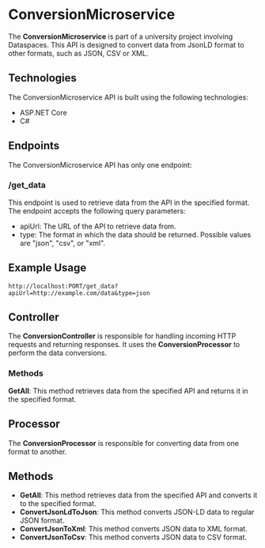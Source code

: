 # ConversionMicroservice 
The **ConversionMicroservice** is part of a university project involving Dataspaces. This API is designed to convert data from JsonLD format to other formats, such as JSON, CSV or XML.

## Technologies
The ConversionMicroservice API is built using the following technologies:

* ASP.NET Core 
* C#

## Endpoints
The ConversionMicroservice API has only one endpoint:

### /get_data
This endpoint is used to retrieve data from the API in the specified format. The endpoint accepts the following query parameters:

* apiUrl: The URL of the API to retrieve data from.
* type: The format in which the data should be returned. Possible values are "json", "csv", or "xml".

## Example Usage
```
http://localhost:PORT/get_data?apiUrl=http://example.com/data&type=json
```
## Controller
The **ConversionController** is responsible for handling incoming HTTP requests and returning responses. It uses the **ConversionProcessor** to perform the data conversions.

### Methods
**GetAll**: This method retrieves data from the specified API and returns it in the specified format.

## Processor
The **ConversionProcessor** is responsible for converting data from one format to another.

## Methods
* **GetAll**: This method retrieves data from the specified API and converts it to the specified format.
* **ConvertJsonLdToJson**: This method converts JSON-LD data to regular JSON format.
* **ConvertJsonToXml**: This method converts JSON data to XML format.
* **ConvertJsonToCsv**: This method converts JSON data to CSV format.
